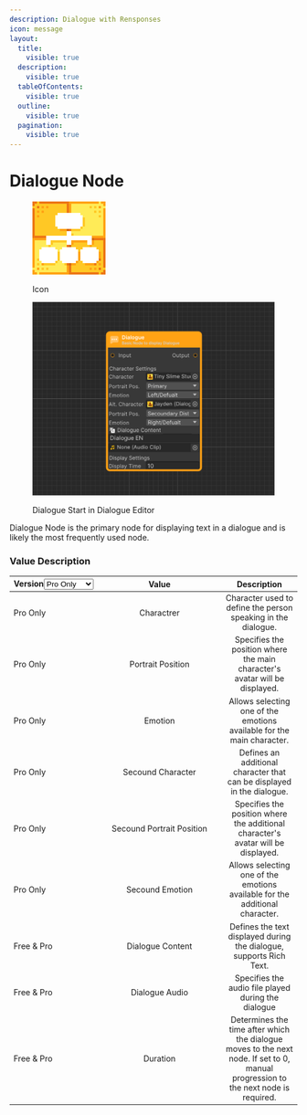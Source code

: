 ```yaml
---
description: Dialogue with Rensponses
icon: message
layout:
  title:
    visible: true
  description:
    visible: true
  tableOfContents:
    visible: true
  outline:
    visible: true
  pagination:
    visible: true
---
```


# Dialogue Node

<div><figure><img src="../../.gitbook/assets/MT_Node_Dialogue_Gizmo.png" alt="" width="128"><figcaption><p>Icon</p></figcaption></figure> <figure><img src="../../.gitbook/assets/Zrzut ekranu (80).png" alt="" width="563"><figcaption><p>Dialogue Start in Dialogue Editor</p></figcaption></figure></div>

Dialogue Node is the primary node for displaying text in a dialogue and is likely the most frequently used node.

### Value Description

<table><thead><tr><th width="140">Version<select><option value="q61LGWc31ps3" label="Pro Only" color="blue"></option><option value="JI4hjq2wdjYx" label="Free &#x26; Pro" color="blue"></option></select></th><th width="203" align="center">Value</th><th align="center">Description</th></tr></thead><tbody><tr><td><span data-option="q61LGWc31ps3">Pro Only</span></td><td align="center">Charactrer</td><td align="center">Character used to define the person speaking in the dialogue.</td></tr><tr><td><span data-option="q61LGWc31ps3">Pro Only</span></td><td align="center">Portrait Position</td><td align="center">Specifies the position where the main character's avatar will be displayed.</td></tr><tr><td><span data-option="q61LGWc31ps3">Pro Only</span></td><td align="center">Emotion</td><td align="center">Allows selecting one of the emotions available for the main character.</td></tr><tr><td><span data-option="q61LGWc31ps3">Pro Only</span></td><td align="center">Secound Character</td><td align="center">Defines an additional character that can be displayed in the dialogue.</td></tr><tr><td><span data-option="q61LGWc31ps3">Pro Only</span></td><td align="center">Secound Portrait Position</td><td align="center">Specifies the position where the additional character's avatar will be displayed.</td></tr><tr><td><span data-option="q61LGWc31ps3">Pro Only</span></td><td align="center">Secound Emotion</td><td align="center">Allows selecting one of the emotions available for the additional character.</td></tr><tr><td><span data-option="JI4hjq2wdjYx">Free &#x26; Pro</span></td><td align="center">Dialogue Content</td><td align="center">Defines the text displayed during the dialogue, supports Rich Text.</td></tr><tr><td><span data-option="JI4hjq2wdjYx">Free &#x26; Pro</span></td><td align="center">Dialogue Audio</td><td align="center">Specifies the audio file played during the dialogue</td></tr><tr><td><span data-option="JI4hjq2wdjYx">Free &#x26; Pro</span></td><td align="center">Duration</td><td align="center">Determines the time after which the dialogue moves to the next node. If set to 0, manual progression to the next node is required.</td></tr></tbody></table>
